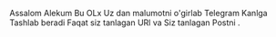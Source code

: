 Assalom Alekum Bu OLx Uz dan malumotni o'girlab Telegram Kanlga Tashlab beradi Faqat siz tanlagan URl va Siz tanlagan Postni .
